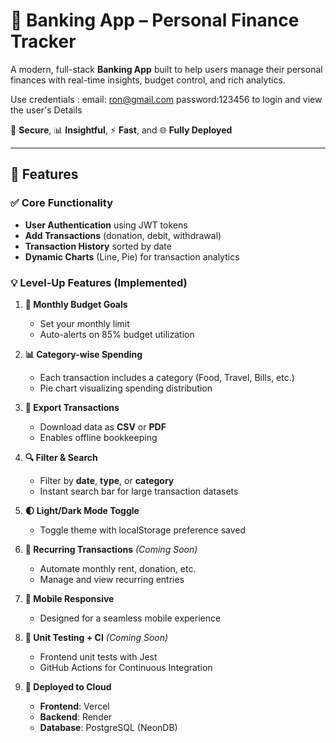 # 💸 Banking App – Personal Finance Tracker

A modern, full-stack **Banking App** built to help users manage their personal finances with real-time insights, budget control, and rich analytics.

Use credentials : email: ron@gmail.com password:123456 to login and view the user's Details

🔐 **Secure**, 📊 **Insightful**, ⚡ **Fast**, and 🌐 **Fully Deployed**

---

## 🚀 Features

### ✅ Core Functionality
- **User Authentication** using JWT tokens
- **Add Transactions** (donation, debit, withdrawal)
- **Transaction History** sorted by date
- **Dynamic Charts** (Line, Pie) for transaction analytics

### 💡 Level-Up Features (Implemented)
1. **🎯 Monthly Budget Goals**
   - Set your monthly limit
   - Auto-alerts on 85% budget utilization

2. **📊 Category-wise Spending**
   - Each transaction includes a category (Food, Travel, Bills, etc.)
   - Pie chart visualizing spending distribution

3. **📁 Export Transactions**
   - Download data as **CSV** or **PDF**
   - Enables offline bookkeeping

4. **🔍 Filter & Search**
   - Filter by **date**, **type**, or **category**
   - Instant search bar for large transaction datasets

5. **🌓 Light/Dark Mode Toggle**
   - Toggle theme with localStorage preference saved

6. **🔁 Recurring Transactions** *(Coming Soon)*
   - Automate monthly rent, donation, etc.
   - Manage and view recurring entries

7. **📱 Mobile Responsive**
   - Designed for a seamless mobile experience

8. **🧪 Unit Testing + CI** *(Coming Soon)*
   - Frontend unit tests with Jest
   - GitHub Actions for Continuous Integration

9. **🚀 Deployed to Cloud**
   - **Frontend**: Vercel  
   - **Backend**: Render  
   - **Database**: PostgreSQL (NeonDB)
 
